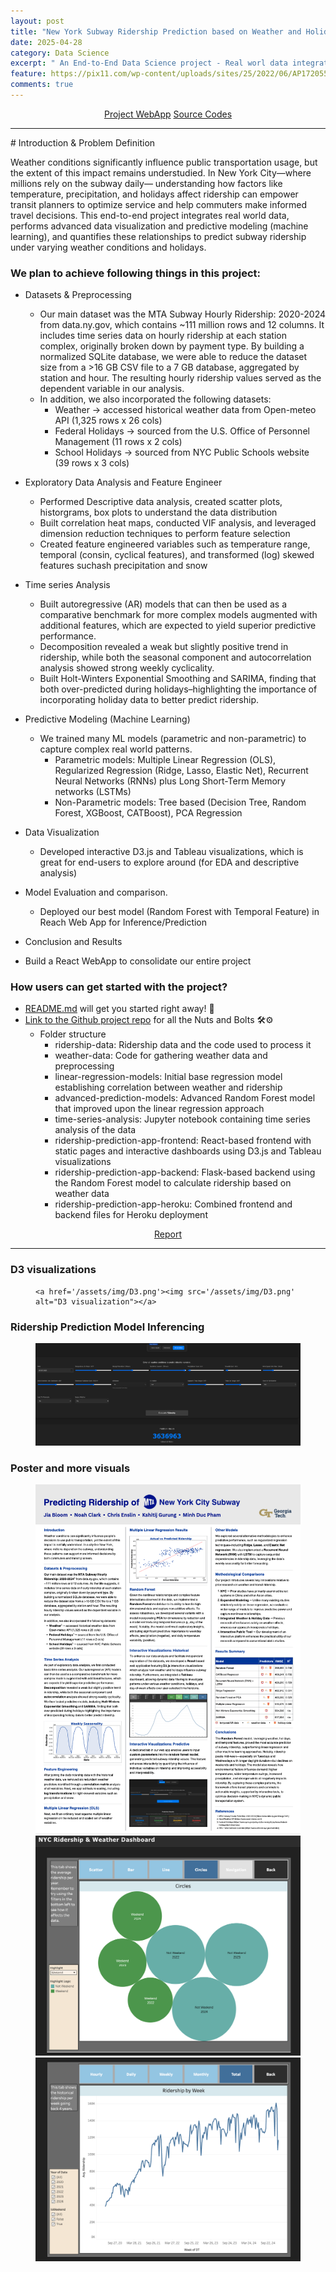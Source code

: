 ```yaml
---
layout: post
title: "New York Subway Ridership Prediction based on Weather and Holidays"
date: 2025-04-28
category: Data Science
excerpt: " An End-to-End Data Science project - Real worl data integration & processing, EDA, Advanced predictive modeling, and local deployment to React WebApp. <b> Python, Machine Learning, Time Series Prediction, D3.js, Tableau, Node.js, React, Flask</b>"
feature: https://pix11.com/wp-content/uploads/sites/25/2022/06/AP17205521082947.jpg?w=1280
comments: true
---
```

<center>
    <div class="btn-group">
        <a href="https://cse6242-mta-ridership-app-359c84fb8d2a.herokuapp.com/" class="btn btn-success"> Project WebApp</a>
        <a href="https://github.com/mducphamm/CSE6242_Spring2025" class="btn btn-info"> Source Codes</a>
    </div>
</center>
<hr>
# Introduction & Problem Definition

Weather conditions significantly influence public transportation usage, but the extent of this
impact remains understudied. In New York City—where millions rely on the subway daily—
understanding how factors like temperature, precipitation, and holidays affect ridership can
empower transit planners to optimize service and help commuters make informed travel
decisions. This end-to-end project integrates real world data, performs advanced data visualization and predictive modeling (machine learning), and
quantifies these relationships to predict subway ridership under varying weather conditions and holidays.

### We plan to achieve following things in this project:

- Datasets & Preprocessing

  - Our main dataset was the MTA Subway Hourly Ridership: 2020-2024 from data.ny.gov, which contains ~111 million rows and 12 columns. It includes time series data on hourly ridership at each station complex, originally broken down by payment type. By building a normalized SQLite database, we were able to reduce the dataset size from a >16 GB CSV file to a 7 GB database, aggregated by station and hour. The resulting hourly ridership values served as the dependent variable in our analysis.
  - In addition, we also incorporated the following datasets:
      - Weather → accessed historical weather data from Open-meteo API (1,325 rows x 26 cols)
      - Federal Holidays → sourced from the U.S. Office of Personnel Management (11 rows x 2 cols)
      - School Holidays → sourced from NYC Public Schools website (39 rows x 3 cols)

- Exploratory Data Analysis and Feature Engineer
  - Performed Descriptive data analysis, created scatter plots, historgrams, box plots to understand the data distribution
  - Built correlation heat maps, conducted VIF analysis, and leveraged dimension reduction techniques to perform feature selection
  - Created feature engineered variables such as temperature range, temporal (consin, cyclical features), and transformed (log) skewed features suchash precipitation and snow
- Time series Analysis
  - Built autoregressive (AR) models that can then be used as a comparative benchmark for more complex models augmented with additional features, which are expected to yield superior predictive performance.
  - Decomposition revealed a weak but slightly positive trend in ridership, while both the seasonal component and autocorrelation analysis showed strong weekly cyclicality.
  - Built Holt-Winters Exponential Smoothing and SARIMA, finding that both over-predicted during holidays–highlighting the importance of incorporating holiday data to better predict ridership.
- Predictive Modeling (Machine Learning)
    - We trained many ML models (parametric and non-parametric) to capture complex real world patterns. 
      - Parametric models: Multiple Linear Regression (OLS), Regularized Regression (Ridge, Lasso, Elastic Net), Recurrent Neural Networks (RNNs) plus Long Short-Term Memory networks (LSTMs)
      - Non-Parametric models: Tree based (Decision Tree, Random Forest, XGBoost, CATBoost), PCA Regression
- Data Visualization
  - Developed interactive D3.js and Tableau visualizations, which is great for end-users to explore around (for EDA and descriptive analysis)
- Model Evaluation and comparison.
  - Deployed our best model (Random Forest with Temporal Feature) in Reach Web App for Inference/Prediction
- Conclusion and Results
- Build a React WebApp to consolidate our entire project

### How users can get started with the project?

- [README.md](https://github.com/mducphamm/CSE6242_Spring2025/blob/main/README.md) will get you started right away! 🚀
- [Link to the Github project repo](https://github.com/mducphamm/CSE6242_Spring2025) for all the Nuts and Bolts 🛠️⚙️
  - Folder structure
    - ridership-data: Ridership data and the code used to process it
    - weather-data: Code for gathering weather data and preprocessing
    - linear-regression-models: Initial base regression model establishing correlation between weather and ridership
    - advanced-prediction-models: Advanced Random Forest model that improved upon the linear regression approach
    - time-series-analysis: Jupyter notebook containing time series analysis of the data
    - ridership-prediction-app-frontend: React-based frontend with static pages and interactive dashboards using D3.js and Tableau visualizations
    - ridership-prediction-app-backend: Flask-based backend using the Random Forest model to calculate ridership based on weather data
    - ridership-prediction-app-heroku: Combined frontend and backend files for Heroku deployment

<center>
    <div class="btn-group">
        <a href="https://cse6242-mta-ridership-app-359c84fb8d2a.herokuapp.com/final-report.pdf" class="btn btn-success">Report</a>
    </div>
</center>
<hr>

### D3 visualizations
<figure class="full">

    <a href='/assets/img/D3.png'><img src='/assets/img/D3.png' alt="D3 visualization"></a>
</figure>

### Ridership Prediction Model Inferencing
<figure class="full">
    <a href='/assets/img/Model Inference.png'><img src='/assets/img/Model Inference.png' alt="Model Inferencing &  Ridership Prediction"></a>
</figure>

### Poster and more visuals
<figure class="half">
    <a href='/assets/img/D&VPoster.png'><img src='/assets/img/D&VPoster.png'></a>
    <a href='/assets/img/tableau.png'><img src='/assets/img/tableau.png'></a>
	<a href='/assets/img/TblScatter.png'><img src='/assets/img/TblScatter.png'></a>
</figure>


